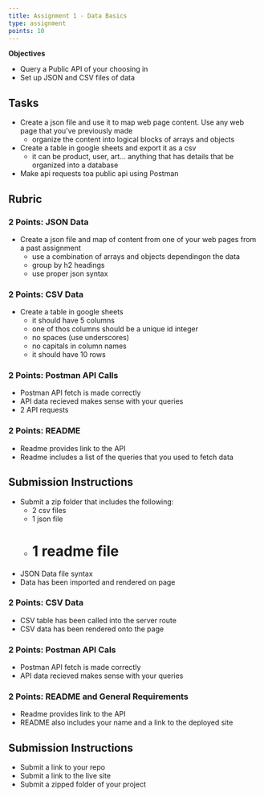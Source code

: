 ```yaml
---
title: Assignment 1 - Data Basics
type: assignment
points: 10
---
```


**Objectives**

- Query a Public API of your choosing in
- Set up JSON and CSV files of data

## Tasks

- Create a json file and use it to map web page content. Use any web page that you've previously made
  - organize the content into logical blocks of arrays and objects
- Create a table in google sheets and export it as a csv
  - it can be product, user, art... anything that has details that be organized into a database
- Make api requests toa public api using Postman

## Rubric

### 2 Points: JSON Data

- Create a json file and map of content from one of your web pages from a past assignment
  - use a combination of arrays and objects dependingon the data
  - group by h2 headings
  - use proper json syntax

### 2 Points: CSV Data

- Create a table in google sheets
  - it should have 5 columns
  - one of thos columns should be a unique id integer
  - no spaces (use underscores)
  - no capitals in column names
  - it should have 10 rows

### 2 Points: Postman API Calls

- Postman API fetch is made correctly
- API data recieved makes sense with your queries
- 2 API requests

### 2 Points: README

- Readme provides link to the API
- Readme includes a list of the queries that you used to fetch data

## Submission Instructions

- Submit a zip folder that includes the following:
  - 2 csv files
  - 1 json file
  - # 1 readme file
- JSON Data file syntax
- Data has been imported and rendered on page

### 2 Points: CSV Data

- CSV table has been called into the server route
- CSV data has been rendered onto the page

### 2 Points: Postman API Cals

- Postman API fetch is made correctly
- API data recieved makes sense with your queries

### 2 Points: README and General Requirements

- Readme provides link to the API
- README also includes your name and a link to the deployed site

## Submission Instructions

- Submit a link to your repo
- Submit a link to the live site
- Submit a zipped folder of your project
